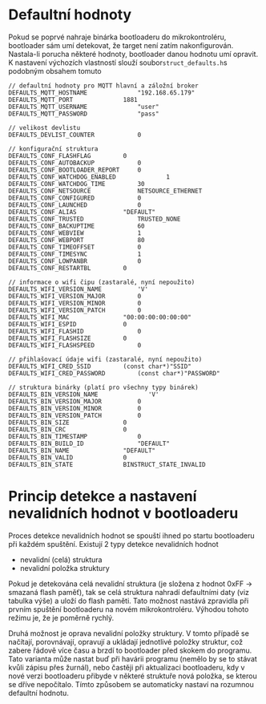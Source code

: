 # Defaultní hodnoty

Pokud se poprvé nahraje binárka bootloaderu do mikrokontroléru, bootloader sám umí detekovat, že target není zatím nakonfigurován. Nastala-li porucha některé hodnoty, bootloader danou hodnotu umí opravit. K nastavení výchozích vlastností slouží soubor`struct_defaults.h`s podobným obsahem tomuto

```
// defaultní hodnoty pro MQTT hlavní a záložní broker
DEFAULTS_MQTT_HOSTNAME				"192.168.65.179"
DEFAULTS_MQTT_PORT				1881
DEFAULTS_MQTT_USERNAME				"user"
DEFAULTS_MQTT_PASSWORD				"pass"

// velikost devlistu
DEFAULTS_DEVLIST_COUNTER			0

// konfigurační struktura
DEFAULTS_CONF_FLASHFLAG			0
DEFAULTS_CONF_AUTOBACKUP			0
DEFAULTS_CONF_BOOTLOADER_REPORT		0
DEFAULTS_CONF_WATCHDOG_ENABLED		        1
DEFAULTS_CONF_WATCHDOG_TIME			30
DEFAULTS_CONF_NETSOURCE		        NETSOURCE_ETHERNET
DEFAULTS_CONF_CONFIGURED			0
DEFAULTS_CONF_LAUNCHED				0
DEFAULTS_CONF_ALIAS				"DEFAULT"
DEFAULTS_CONF_TRUSTED				TRUSTED_NONE
DEFAULTS_CONF_BACKUPTIME			60
DEFAULTS_CONF_WEBVIEW				1
DEFAULTS_CONF_WEBPORT				80
DEFAULTS_CONF_TIMEOFFSET			0
DEFAULTS_CONF_TIMESYNC				1
DEFAULTS_CONF_LOWPANBR				0
DEFAULTS_CONF_RESTARTBL			0

// informace o wifi čipu (zastaralé, nyní nepoužito)
DEFAULTS_WIFI_VERSION_NAME			'V'
DEFAULTS_WIFI_VERSION_MAJOR			0
DEFAULTS_WIFI_VERSION_MINOR			0
DEFAULTS_WIFI_VERSION_PATCH			0
DEFAULTS_WIFI_MAC				"00:00:00:00:00:00"
DEFAULTS_WIFI_ESPID				0
DEFAULTS_WIFI_FLASHID				0
DEFAULTS_WIFI_FLASHSIZE			0
DEFAULTS_WIFI_FLASHSPEED			0

// přihlašovací údaje wifi (zastaralé, nyní nepoužito)
DEFAULTS_WIFI_CRED_SSID			(const char*)"SSID"
DEFAULTS_WIFI_CRED_PASSWORD			(const char*)"PASSWORD"

// struktura binárky (platí pro všechny typy binárek)
DEFAULTS_BIN_VERSION_NAME		       'V'
DEFAULTS_BIN_VERSION_MAJOR			0
DEFAULTS_BIN_VERSION_MINOR			0
DEFAULTS_BIN_VERSION_PATCH			0
DEFAULTS_BIN_SIZE				0
DEFAULTS_BIN_CRC				0
DEFAULTS_BIN_TIMESTAMP				0
DEFAULTS_BIN_BUILD_ID				"DEFAULT"
DEFAULTS_BIN_NAME				"DEFAULT"
DEFAULTS_BIN_VALID				0
DEFAULTS_BIN_STATE				BINSTRUCT_STATE_INVALID
```

# Princip detekce a nastavení nevalidních hodnot v bootloaderu

Proces detekce nevalidních hodnot se spouští ihned po startu bootloaderu při každém spuštění. Existují 2 typy detekce nevalidních hodnot

* nevalidní \(celá\) struktura
* nevalidní položka struktury

Pokud je detekována celá nevalidní struktura \(je složena z hodnot 0xFF → smazaná flash paměť\), tak se celá struktura nahradí defaultními daty \(viz tabulka výše\) a uloží do flash paměti. Tato možnost nastává zpravidla při prvním spuštění bootloaderu na novém mikrokontroléru. Výhodou tohoto režimu je, že je poměrně rychlý.

Druhá možnost je oprava nevalidní položky struktury. V tomto případě se načítají, porovnávají, opravují a ukládají jednotlivé položky struktur, což zabere řádově více času a brzdí to bootloader před skokem do programu. Tato varianta může nastat buď při havárii programu \(nemělo by se to stávat kvůli zápisu přes žurnál\), nebo častěji při aktualizaci bootloaderu, kdy v nové verzi bootloaderu přibyde v některé struktuře nová položka, se kterou se dříve nepočítalo. Tímto způsobem se automaticky nastaví na rozumnou defaultní hodnotu.  


